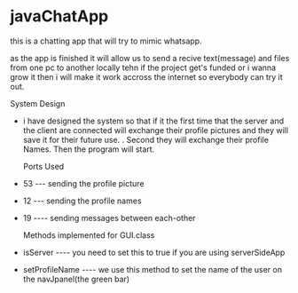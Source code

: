 # javaChatApp

this is a chatting app that will try to mimic whatsapp. 

as the app is finished it will allow us to send a recive text(message) and files from one pc to another locally tehn if the project get's funded or i wanna grow it then i will make it work accross the internet so everybody can try it out.


System Design 

- i have designed the system so that if it the first time that the server and the client are connected will exchange their profile pictures and they will save it for their future use.
. Second they will exchange their profile Names. Then the program will start.

  Ports Used
- 53 --- sending the profile picture 
- 12  --- sending the profile names
- 19 ---- sending messages between each-other


  Methods implemented for GUI.class

- isServer ---- you need to set this to true if you are using serverSideApp
- setProfileName ---- we use this method to set the name of the user on the navJpanel(the green bar)

